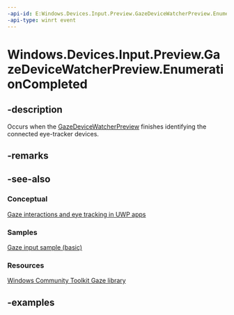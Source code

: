 ```yaml
---
-api-id: E:Windows.Devices.Input.Preview.GazeDeviceWatcherPreview.EnumerationCompleted
-api-type: winrt event
---
```


<!-- Event syntax.
public event TypedEventHandler EnumerationCompleted<GazeDeviceWatcherPreview,  object>
-->

# Windows.Devices.Input.Preview.GazeDeviceWatcherPreview.EnumerationCompleted

## -description

Occurs when the [GazeDeviceWatcherPreview](gazedevicewatcherpreview.md) finishes identifying the connected eye-tracker devices.

## -remarks

## -see-also

### Conceptual

[Gaze interactions and eye tracking in UWP apps](https://docs.microsoft.com/windows/uwp/design/input/gaze-interactions)

### Samples

[Gaze input sample (basic)](https://github.com/MicrosoftDocs/windows-topic-specific-samples/archive/uwp-gazeinput-basic.zip)

### Resources

[Windows Community Toolkit Gaze library](https://docs.microsoft.com/windows/uwpcommunitytoolkit/gaze/gazeinteractionlibrary)

## -examples
